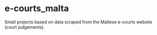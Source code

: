 # e-courts_malta
Small projects based on data scraped from the Maltese e-courts website (court judgements). 
